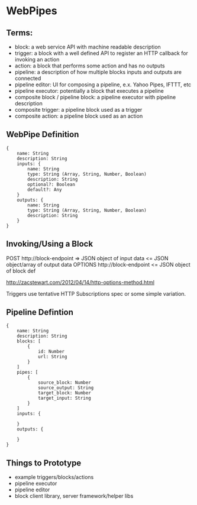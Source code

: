 # WebPipes

## Terms:

- block: a web service API with machine readable description
- trigger: a block with a well defined API to register an HTTP callback for invoking an action
- action: a block that performs some action and has no outputs
- pipeline: a description of how multiple blocks inputs and outputs are connected
- pipeline editor: UI for composing a pipeline, e.x. Yahoo Pipes, IFTTT, etc
- pipeline executor: potentially a block that executes a pipeline
- composite block / pipeline block: a pipeline executor with pipeline description
- composite trigger: a pipeline block used as a trigger
- composite action: a pipeline block used as an action


## WebPipe Definition

	{
	    name: String
	    description: String
	    inputs: {
	        name: String
	        type: String (Array, String, Number, Boolean)
	        description: String
	        optional?: Boolean
	        default?: Any
	    }
	    outputs: {
	        name: String
	        type: String (Array, String, Number, Boolean)
	        description: String
	    }
	}
    

## Invoking/Using a Block

POST http://block-endpoint
    => JSON object of input data
    <= JSON object/array of output data
OPTIONS http://block-endpoint
    <= JSON object of block def

http://zacstewart.com/2012/04/14/http-options-method.html

Triggers use tentative HTTP Subscriptions spec or some simple variation.


## Pipeline Defintion 

	{
	    name: String
	    description: String
	    blocks: [
	        {
	            id: Number
	            url: String
	        }
	    ]
	    pipes: [
	        {
	            source_block: Number
	            source_output: String
	            target_block: Number
	            target_input: String
	        }
	    ]
	    inputs: {
        
	    }
	    outputs: {
        
	    }
	}


## Things to Prototype

- example triggers/blocks/actions
- pipeline executor
- pipeline editor
- block client library, server framework/helper libs